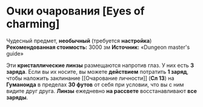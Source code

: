 # Очки очарования [Eyes of charming]

Чудесный предмет, **необычный** (требуется **настройка**)
**Рекомендованная стоимость:** 3000 зм
**Источник:** «Dungeon master's guide»

Эти **кристаллические линзы** размещаются напротив глаз. У них есть **3 заряда**. Если вы их носите, вы можете **действием** потратить **1 заряд**, чтобы наложить заклинание [[Очарование личности]] (**Сл 13**) на **Гуманоида** в пределах **30 футов** от себя при условии, что вы с ним видите друг друга. **Линзы** ежедневно **на рассвете** восстанавливают **все заряды**.